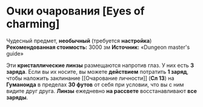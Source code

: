 # Очки очарования [Eyes of charming]

Чудесный предмет, **необычный** (требуется **настройка**)
**Рекомендованная стоимость:** 3000 зм
**Источник:** «Dungeon master's guide»

Эти **кристаллические линзы** размещаются напротив глаз. У них есть **3 заряда**. Если вы их носите, вы можете **действием** потратить **1 заряд**, чтобы наложить заклинание [[Очарование личности]] (**Сл 13**) на **Гуманоида** в пределах **30 футов** от себя при условии, что вы с ним видите друг друга. **Линзы** ежедневно **на рассвете** восстанавливают **все заряды**.